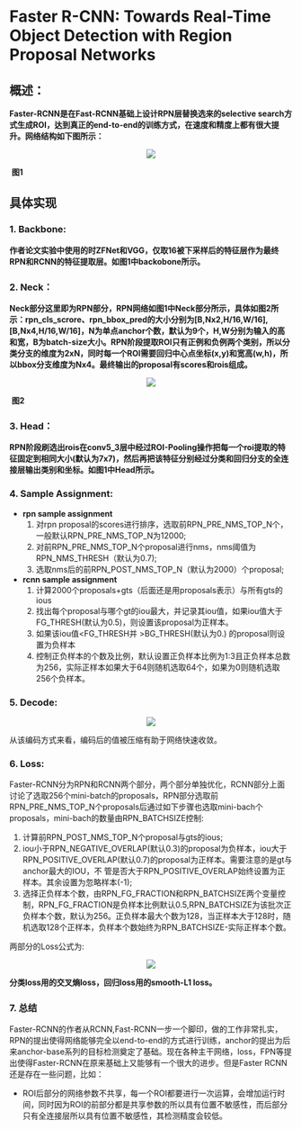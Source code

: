 # Faster R-CNN: Towards Real-Time Object Detection with Region Proposal Networks

## 概述：

**Faster-RCNN是在Fast-RCNN基础上设计RPN层替换选来的selective search方式生成ROI，达到真正的end-to-end的训练方式，在速度和精度上都有很大提升。网络结构如下图所示：**

<div align=center>
<img src="https://note.youdao.com/yws/api/personal/file/WEBd38dafd37fe793094027722946434e50?method=download&shareKey=11b70155c90c4da41ba28a6e0f4e8307"/>
</div>

​                                                                                                                                      **图1**

## 具体实现

### 1. Backbone:

**作者论文实验中使用的时ZFNet和VGG，仅取16被下采样后的特征层作为最终RPN和RCNN的特征提取层。如图1中backobone所示。**



### 2. Neck：

**Neck部分这里即为RPN部分，RPN网络如图1中Neck部分所示，具体如图2所示：rpn_cls_scrore、rpn_bbox_pred的大小分别为[B,Nx2,H/16,W/16],[B,Nx4,H/16,W/16]，N为单点anchor个数，默认为9个，H,W分别为输入的高和宽，B为batch-size大小。RPN阶段提取ROI只有正例和负例两个类别，所以分类分支的维度为2xN，同时每一个ROI需要回归中心点坐标(x,y)和宽高(w,h)，所以bbox分支维度为Nx4。最终输出的proposal有scores和rois组成。**

<div align=center>
<img src="https://note.youdao.com/yws/api/personal/file/WEBc93f137ae20ce47b809bae894147b707?method=download&shareKey=79acbbc71cb6dfd047415ab3388a0990"/>
</div>

​                                                                                                                              **图2**



### 3. Head：

**RPN阶段刷选出rois在conv5_3层中经过ROI-Pooling操作把每一个roi提取的特征固定到相同大小(默认为7x7)，然后再把该特征分别经过分类和回归分支的全连接层输出类别和坐标。如图1中Head所示。**



### 4. Sample Assignment:

- **rpn sample assignment**
  1. 对rpn proposal的scores进行排序，选取前RPN_PRE_NMS_TOP_N个，一般默认RPN_PRE_NMS_TOP_N为12000;
  2. 对前RPN_PRE_NMS_TOP_N个proposal进行nms，nms阈值为RPN_NMS_THRESH（默认为0.7);
  3. 选取nms后的前RPN_POST_NMS_TOP_N（默认为2000）个proposal;
- **rcnn sample assignment**
  1. 计算2000个proposals+gts（后面还是用proposals表示）与所有gts的ious
  2. 找出每个proposal与哪个gt的iou最大，并记录其iou值，如果iou值大于FG_THRESH(默认为0.5)，则设置该proposal为正样本。
  3. 如果该iou值<FG_THRESH并 >BG_THRESH(默认为0.) 的proposal则设置为负样本
  4. 控制正负样本的个数及比例，默认设置正负样本比例为1:3且正负样本总数为256，实际正样本如果大于64则随机选取64个，如果为0则随机选取256个负样本。



### 5. Decode:

<div align=center>
<img src="https://note.youdao.com/yws/api/personal/file/WEBbd29d7a9fc1366d5526dc1a49fb87928?method=download&shareKey=2c4a6940abd2a04648becf90d0f0e4f0"/>
</div>

从该编码方式来看，编码后的值被压缩有助于网络快速收敛。

### 6. Loss:

Faster-RCNN分为RPN和RCNN两个部分，两个部分单独优化，RCNN部分上面讨论了选取256个mini-batch的proposals，RPN部分选取前RPN_PRE_NMS_TOP_N个proposals后通过如下步骤也选取mini-bach个proposals，mini-bach的数量由RPN_BATCHSIZE控制:

1. 计算前RPN_POST_NMS_TOP_N个proposal与gts的ious;
2. iou小于RPN_NEGATIVE_OVERLAP(默认0.3)的proposal为负样本，iou大于 RPN_POSITIVE_OVERLAP(默认0.7)的proposal为正样本。需要注意的是gt与anchor最大的IOU，不 管是否大于RPN_POSITIVE_OVERLAP始终设置为正样本。其余设置为忽略样本(-1);
3. 选择正负样本个数，由RPN_FG_FRACTION和RPN_BATCHSIZE两个变量控制，RPN_FG_FRACTION是负样本比例默认0.5,RPN_BATCHSIZE为该批次正负样本个数，默认为256。正负样本最大个数为128，当正样本大于128时，随机选取128个正样本，负样本个数始终为RPN_BATCHSIZE-实际正样本个数。

两部分的Loss公式为:

<div align=center>
<img src="https://note.youdao.com/yws/api/personal/file/WEB41697d7dbc87f275135cf40b079cd4e1?method=download&shareKey=709e7d57c2c7b1012ad9f898fa19cef4"/>
</div>

**分类loss用的交叉熵loss，回归loss用的smooth-L1 loss。**

### 7. 总结

Faster-RCNN的作者从RCNN,Fast-RCNN一步一个脚印，做的工作非常扎实，RPN的提出使得网络能够完全以end-to-end的方式进行训练，anchor的提出为后来anchor-base系列的目标检测奠定了基础。现在各种主干网络，loss，FPN等提出使得Faster-RCNN在原来基础上又能够有一个很大的进步。但是Faster RCNN还是存在一些问题，比如：
- ROI后部分的网络参数不共享，每一个ROI都要进行一次运算，会增加运行时间，同时因为ROI的前部分都是共享参数的所以具有位置不敏感性，而后部分只有全连接层所以具有位置不敏感性，其检测精度会较低。

